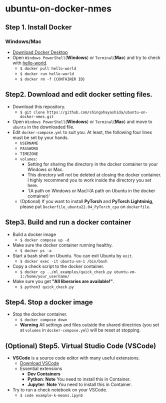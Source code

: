 # ubuntu-on-docker-nmes

## Step 1. Install Docker
### Windows/Mac
 * [Download Docker Desktop](https://www.docker.com/)
 * Open `Windows PowerShell`(**Windows**) or `Terminal`(**Mac**) and try to check with [hello-world](https://hub.docker.com/_/hello-world).
   * `$ docker pull hello-world`
   * `$ docker run hello-world`
   * `$ docker rm -f {CONTAINER ID}`

## Step2. Download and edit docker setting files.
 * Download this repository.
   * `$ git clone https://github.com/shingohayashida/ubuntu-on-docker-nmes.git`
 * Open `Windows PowerShell`(**Windows**) or `Terminal`(**Mac**) and move to `ubuntu` in the downloaded file.
 * Edit `docker-compose.yml` to suit you. At least, the following four lines must be set by your hands.
   * `USERNAME`
   * `PASSWORD`
   * `TIMEZONE`
   * `volumes`:
     * Setting for sharing the directory in the docker container to your Windows or Mac.
     * This directory will not be deleted at closing the docker container. I highly recommend you to work inside the directory you set here.
     * '(A path on Windows or Mac):(A path on Ubuntu in the docker container)' 
   * (Optional) If you want to install **PyTorch** and **PyTorch Lightninig**, please put `Dockerfile_ubuntu22.04_PyTorch_cpu` on `dockerfile`.

## Step3. Build and run a docker container
 * Build a docker image
   * `$ docker compose up -d`
 * Make sure the docker container running healthy.
   * `$ docker ps -a`
 * Start a bash shell on Ubuntu. You can exit Ubuntu by `exit`.
   * `$ docker exec -it ubuntu-vm-1 /bin/bash`
 * Copy a check script to the docker container.
   * `$ docker cp ../ml_examples/quick_check.py ubuntu-vm-1:/home/your_username/`
 * Make sure you get **"All liberaries are available!"**.
   * `$ python3 quick_ckeck.py`

## Step4. Stop a docker image
 * Stop the docker container.
   * `$ docker compose down`
   * **Warning** All settings and files outside the shared directries (you set at `volumes` in `docker-compose.yml`) will be reset at stopping. 

## (Optional) Step5. Virtual Studio Code (VSCode)
  * **VSCode** is a source code editor with many useful extensions.
    * [Download VSCode](https://code.visualstudio.com/)
    * Essential extensions
      * **Dev Containers**
      * **Python**: **Note** You need to install this in Container.
      * **Jupyter**: **Note** You need to install this in Container.
   * Try to run a check notebook on your VSCode.
     * `$ code example-k-means.ipynb`
